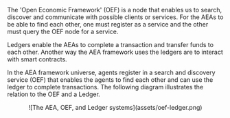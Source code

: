 The 'Open Economic Framework' (OEF) is a node that enables us to search, discover and communicate with possible clients or services. 
For the AEAs to be able to find each other, one must register as a service and the other must query the OEF node for a service. 

Ledgers enable the AEAs to complete a transaction and transfer funds to each other. Another way the AEA framework uses 
the ledgers are to interact with smart contracts.

In the AEA framework universe, agents register in a search and discovery service (OEF) that enables the agents to find each other and can use the ledger to complete transactions. The following diagram illustrates the relation to the OEF and a Ledger.


<center>![The AEA, OEF, and Ledger systems](assets/oef-ledger.png)</center>



